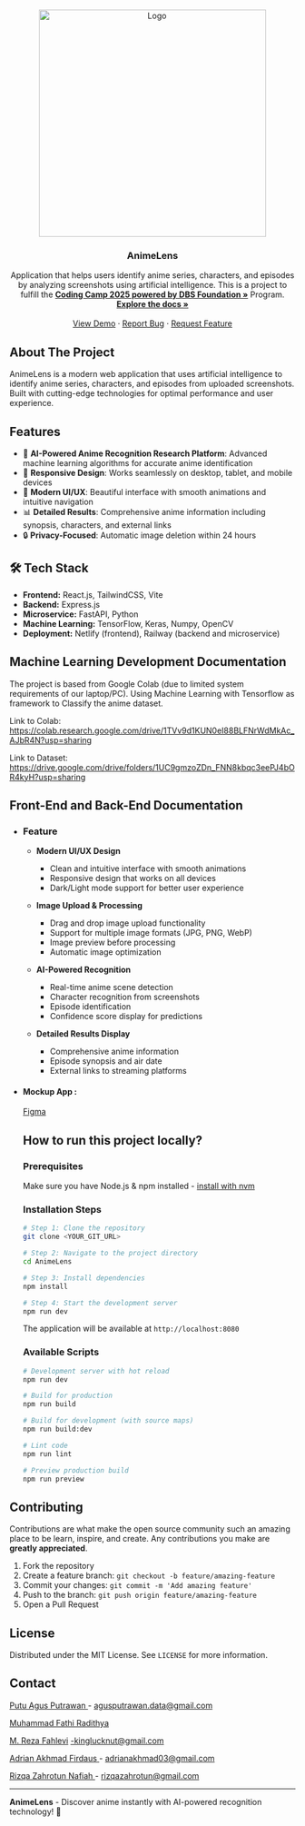 
<!-- PROJECT LOGO -->
<br />
<p align="center">
  <a href="https://github.com/rizqanafiah/AnimeLens-Final">
    <img src="https://i.imgur.com/91j8F9a.jpeg" width='400dp' alt="Logo" >
  </a>

  <h3 align="center">AnimeLens</h3>

  <p align="center">
    Application that helps users identify anime series, characters, and episodes by analyzing screenshots using artificial intelligence.
   This is a project to fulfill the  <a href="https://www.dbs.com/spark/index/id_id/site/codingcamp/index.html"><strong>Coding Camp 2025 powered by DBS Foundation »</strong></a>
   Program.
    <br />
    <a href="https://github.com/rizqanafiah/AnimeLens-Final"><strong>Explore the docs »</strong></a>
    <br />
    <br />
    <a href="https://animelens-app.netlify.app/">View Demo</a>
    ·
    <a href="https://github.com/rizqanafiah/AnimeLens-Final/issues">Report Bug</a>
    ·
    <a href="https://github.com/rizqanafiah/AnimeLens-Final/issues">Request Feature</a>
  </p>
</p>


<!-- ABOUT THE PROJECT -->
## About The Project

AnimeLens is a modern web application that uses artificial intelligence to identify anime series, characters, and episodes from uploaded screenshots. Built with cutting-edge technologies for optimal performance and user experience. 

## Features
- 🤖 **AI-Powered Anime Recognition Research Platform**: Advanced machine learning algorithms for accurate anime identification
- 📱 **Responsive Design**: Works seamlessly on desktop, tablet, and mobile devices
- 🎨 **Modern UI/UX**: Beautiful interface with smooth animations and intuitive navigation
- 📊 **Detailed Results**: Comprehensive anime information including synopsis, characters, and external links
- 🔒 **Privacy-Focused**: Automatic image deletion within 24 hours

## 🛠️ Tech Stack

- **Frontend:** React.js, TailwindCSS, Vite
- **Backend:** Express.js
- **Microservice:** FastAPI, Python
- **Machine Learning:** TensorFlow, Keras, Numpy, OpenCV
- **Deployment:** Netlify (frontend), Railway (backend and microservice)

## Machine Learning Development Documentation

The project is based from Google Colab (due to limited system requirements of our laptop/PC). Using Machine Learning with Tensorflow as framework to Classify the anime dataset. 

Link to Colab: <br>
https://colab.research.google.com/drive/1TVv9d1KUN0eI88BLFNrWdMkAc_AJbR4N?usp=sharing 

Link to Dataset: <br>
https://drive.google.com/drive/folders/1UC9gmzoZDn_FNN8kbqc3eePJ4bOR4kyH?usp=sharing


## Front-End and Back-End Documentation


 - ### Feature
      * **Modern UI/UX Design**
        - Clean and intuitive interface with smooth animations
        - Responsive design that works on all devices
        - Dark/Light mode support for better user experience

      * **Image Upload & Processing**
        - Drag and drop image upload functionality
        - Support for multiple image formats (JPG, PNG, WebP)
        - Image preview before processing
        - Automatic image optimization

      * **AI-Powered Recognition**
        - Real-time anime scene detection
        - Character recognition from screenshots
        - Episode identification
        - Confidence score display for predictions

      * **Detailed Results Display**
        - Comprehensive anime information
        - Episode synopsis and air date
        - External links to streaming platforms



* #### Mockup App :
   [Figma](https://www.figma.com/design/h4wnsxMi7OJUaE9V15MoTn/AnimeLens?node-id=0-1&t=pQ9eIAjO3EeTPufo-1)
  
  ## How to run this project locally?

  ### Prerequisites

  Make sure you have Node.js & npm installed - [install with nvm](https://github.com/nvm-sh/nvm#installing-and-updating)

  ### Installation Steps

  ```sh
  # Step 1: Clone the repository
  git clone <YOUR_GIT_URL>

  # Step 2: Navigate to the project directory
  cd AnimeLens

  # Step 3: Install dependencies
  npm install

  # Step 4: Start the development server
  npm run dev
  ```

  The application will be available at `http://localhost:8080`

  ### Available Scripts

  ```sh
  # Development server with hot reload
  npm run dev

  # Build for production
  npm run build

  # Build for development (with source maps)
  npm run build:dev

  # Lint code
  npm run lint

  # Preview production build
  npm run preview
  ```


<!-- CONTRIBUTING -->
## Contributing

Contributions are what make the open source community such an amazing place to be learn, inspire, and create. Any contributions you make are **greatly appreciated**.

1. Fork the repository
2. Create a feature branch: `git checkout -b feature/amazing-feature`
3. Commit your changes: `git commit -m 'Add amazing feature'`
4. Push to the branch: `git push origin feature/amazing-feature`
5. Open a Pull Request



<!-- LICENSE -->
## License

Distributed under the MIT License. See `LICENSE` for more information.



<!-- CONTACT -->
## Contact

[Putu Agus Putrawan ](https://www.linkedin.com/in/putu-agus-putrawan/) - agusputrawan.data@gmail.com

[Muhammad Fathi Radithya ](https://www.linkedin.com/in/muhammad-fathi-radithya-8b40a1333/) 

[M. Reza Fahlevi](#) -kinglucknut@gmail.com

[Adrian Akhmad Firdaus  ](https://www.linkedin.com/in/adrian-akhmad-firdaus-8a4000223/) - adrianakhmad03@gmail.com

[Rizqa Zahrotun Nafiah  ](https://www.linkedin.com/in/rizqa-zahrotun-nafiah-421a0430a/) - rizqazahrotun@gmail.com


---

**AnimeLens** - Discover anime instantly with AI-powered recognition technology! 🚀
